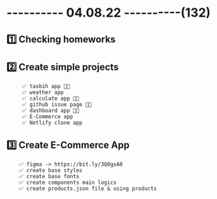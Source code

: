 # ---------- 04.08.22 ----------(132)

## 1️⃣ Checking homeworks

## 2️⃣ Create simple projects

         ✅ tasbih app 👍🏻
         ✅ weather app
         ✅ calculate app 👍🏻
         ✅ github issue page 👍🏻
         ✅ dashboard app 👍🏻
         ✅ E-Commerce app
         ✅ Netlify clone app

## 3️⃣ Create E-Commerce App

        ✅ figma -> https://bit.ly/3Q8gxA0
        ✅ create base styles
        ✅ create base fonts
        ✅ create components main logics
        ✅ create products.json file & using products
